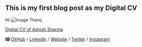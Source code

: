 ## This is my first blog post as my Digital CV

Hi ![image](https://user-images.githubusercontent.com/110538923/194757110-0b6ad973-0339-4886-9105-5ade7d4c30b7.png) There,

[Digital CV of Ashish Sharma](https://cv.ashtechie.com/)

 **⌨️**  [GitHub](https://github.com/ashtechiedevops/) / [LinkedIn](https://www.linkedin.com/in/ashish-sharma-51b3a19/) / [Website](https://ashtechie.com/) / [Twitter](https://twitter.com/ashtechie777/) / [Instagram](https://www.instagram.com/ashtechieworld/)
